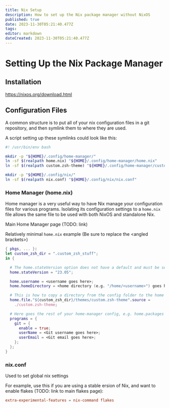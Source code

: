 ```yaml
---
title: Nix Setup
description: How to set up the Nix package manager without NixOS
published: true
date: 2023-11-30T05:21:40.477Z
tags: 
editor: markdown
dateCreated: 2023-11-30T05:21:40.477Z
---
```


# Setting Up the Nix Package Manager

## Installation
https://nixos.org/download.html

## Configuration Files

A common structure is to put all of your nix configuration files in a git repository, and then symlink them to where they are used.

A script setting up these symlinks could look like this:
``` bash
#! /usr/bin/env bash

mkdir -p "${HOME}/.config/home-manager/"
ln -sf $(realpath home.nix) "${HOME}/.config/home-manager/home.nix"
ln -sf $(realpath custom.zsh-theme) "${HOME}/.config/home-manager/custom.zsh-theme"

mkdir -p "${HOME}/.config/nix/"
ln -sf $(realpath nix.conf) "${HOME}/.config/nix/nix.conf"


```

### Home Manager (home.nix)

Home manager is a very useful way to have Nix manage your configuration files for various programs.  Isolating its configuration settings to a `home.nix` file allows the same file to be used with both NixOS and standalone Nix.

Main Home Manager page (TODO: link)

Relatively minimal `home.nix` example (Be sure to replace the \<angled brackets\>)
``` nix
{ pkgs, ... }:
let custom_zsh_dir = ".custom_zsh_stuff";
in {

  # The home.stateVersion option does not have a default and must be set
  home.stateVersion = "23.05";

  home.username = <username goes here>;
  home.homeDirectory = <home directory (e.g. "/home/<username>") goes here>;

  # This is how to copy a directory from the config folder to the home folder
  home.file."${custom_zsh_dir}/themes/custom.zsh-theme".source =
    ./custom.zsh-theme;

  # Here goes the rest of your home-manager config, e.g. home.packages = [ pkgs.foo ];
  programs = {
    git = {
      enable = true;
      userName = <Git username goes here>;
      userEmail = <Git email goes here>;
    };
  };
}

```

### nix.conf

Used to set global nix settings

For example, use this if you are using a stable ersion of Nix, and want to enable flakes (TODO: link to main flakes page):

``` conf
extra-experimental-features = nix-command flakes
```

